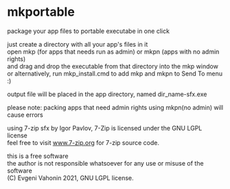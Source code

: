 # mkportable
package your app files to portable executabe in one click

just create a directory with all your app's files in it   
open mkp (for apps that needs run as admin) or mkpn (apps with no admin rights)   
and drag and drop the executable from that directory into the mkp window  
or alternatively, run mkp_install.cmd to add mkp and mkpn to Send To menu :)   

output file will be placed in the app directory, named dir_name-sfx.exe   

please note: packing apps that need admin rights using mkpn(no admin) will cause errors

using 7-zip sfx by Igor Pavlov, 7-Zip is licensed under the GNU LGPL license    
feel free to visit www.7-zip.org for 7-zip source code.

this is a free software   
the author is not responsible whatsoever for any use or misuse of the software   
(C) Evgeni Vahonin 2021, GNU LGPL license.

